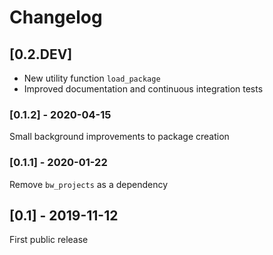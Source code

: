 # Changelog

## [0.2.DEV]

* New utility function `load_package`
* Improved documentation and continuous integration tests

### [0.1.2] - 2020-04-15

Small background improvements to package creation

### [0.1.1] - 2020-01-22

Remove `bw_projects` as a dependency

## [0.1] - 2019-11-12

First public release
